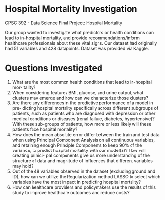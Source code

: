 # Hospital Mortality Investigation 
CPSC 392 - Data Science Final Project: Hospital Mortality 

Our group wanted to investigate what predictors or health conditions can lead to in-hospital mortality, and provide recommendations/inform healthcare professionals about these vital signs. Our dataset had originally had 51 variables and 428 datapoints. Dataset was provided via Kaggle.

# Questions Investigated
1) What are the most common health conditions that lead to in-hospital mor- tality?
2) When considering features BMI, glucose, and urine output, what clusters may emerge and how can we characterize those clusters?
3) Are there any differences in the predictive performance of a model in pre- dicting hospital mortality specifically across different subgroups of patients, such as patients who are diagnosed with depression or other medical conditions or diseases (renal failure, diabetes, hypertensive)? With these sub-groups of patients, how more or less likely will these patients face hospital mortality?
4) How does the mean absolute error differ between the train and test data when using Principal Component Analysis on all continuous variables, and retaining enough Principle Components to keep 90% of the variance, to predict hospital mortality with our model(s)? How will creating prinici- pal components give us more understanding of the structure of data and magnitude of influences that different variables may hold?
5) Out of the 48 variables observed in the dataset (excluding ground and ID), how can we utilize the Regularization method LASSO to select which variables have the most impact in predicting hospital mortality?
6) How can healthcare providers and policymakers use the results of this study to improve healthcare outcomes and reduce costs?

